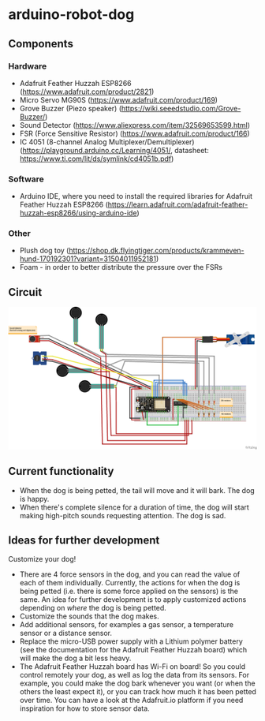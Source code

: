 # arduino-robot-dog

## Components

### Hardware

* Adafruit Feather Huzzah ESP8266 (https://www.adafruit.com/product/2821)
* Micro Servo MG90S (https://www.adafruit.com/product/169)
* Grove Buzzer (Piezo speaker) (https://wiki.seeedstudio.com/Grove-Buzzer/)
* Sound Detector (https://www.aliexpress.com/item/32569653599.html)
* FSR (Force Sensitive Resistor) (https://www.adafruit.com/product/166)
* IC 4051 (8-channel Analog Multiplexer/Demultiplexer) (https://playground.arduino.cc/Learning/4051/, datasheet: https://www.ti.com/lit/ds/symlink/cd4051b.pdf)

### Software

* Arduino IDE, where you need to install the required libraries for Adafruit Feather Huzzah ESP8266 (https://learn.adafruit.com/adafruit-feather-huzzah-esp8266/using-arduino-ide)

### Other

* Plush dog toy (https://shop.dk.flyingtiger.com/products/krammeven-hund-170192301?variant=31504011952181)
* Foam - in order to better distribute the pressure over the FSRs

## Circuit

![Schematics](robot_dog_schematics_bb.png?raw=true "Schematics")

## Current functionality

* When the dog is being petted, the tail will move and it will bark. The dog is happy. 
* When there's complete silence for a duration of time, the dog will start making high-pitch sounds requesting attention. The dog is sad.

## Ideas for further development

Customize your dog!

* There are 4 force sensors in the dog, and you can read the value of each of them individually. Currently, the actions for when the dog is being petted (i.e. there is some force applied on the sensors) is the same. An idea for further development is to apply customized actions depending on *where* the dog is being petted. 
* Customize the sounds that the dog makes. 
* Add additional sensors, for examples a gas sensor, a temperature sensor or a distance sensor. 
* Replace the micro-USB power supply with a Lithium polymer battery (see the documentation for the Adafruit Feather Huzzah board) which will make the dog a bit less heavy. 
* The Adafruit Feather Huzzah board has Wi-Fi on board! So you could control remotely your dog, as well as log the data from its sensors. For example, you could make the dog bark whenever you want (or when the others the least expect it), or you can track how much it has been petted over time. You can have a look at the Adafruit.io platform if you need inspiration for how to store sensor data. 

